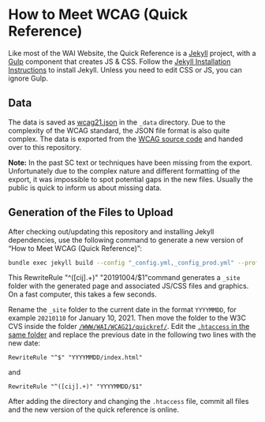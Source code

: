 # How to Meet WCAG (Quick Reference)

Like most of the WAI Website, the Quick Reference is a [Jekyll][0001] project, with a [Gulp][0002] component that creates JS & CSS. Follow the [Jekyll Installation Instructions][0003] to install Jekyll. Unless you need to edit CSS or JS, you can ignore Gulp.

## Data

The data is saved as [wcag21.json](https://github.com/w3c/wai-wcag-quickref/blob/gh-pages/_data/wcag21.json) in the `_data` directory. Due to the complexity of the WCAG standard, the JSON file format is also quite complex. The data is exported from the [WCAG source code](https://github.com/w3c/wcag) and handed over to this repository.

**Note:** In the past SC text or techniques have been missing from the export. Unfortunately due to the complex nature and different formatting of the export, it was impossible to spot potential gaps in the new files. Usually the public is quick to inform us about missing data.

## Generation of the Files to Upload

After checking out/updating this repository and installing Jekyll dependencies, use the following command to generate a new version of “How to Meet WCAG (Quick Reference)”:

```bash
bundle exec jekyll build --config "_config.yml,_config_prod.yml" --profile
```

This RewriteRule "^([cij].+)" "20191004/$1"command generates a `_site` folder with the generated page and associated JS/CSS files and graphics. On a fast computer, this takes a few seconds.

Rename the `_site` folder to the current date in the format `YYYYMMDD`, for example `20210110` for January 10, 2021. Then move the folder to the W3C CVS inside the folder [`/WWW/WAI/WCAG21/quickref/`](https://cvs.w3.org/Team/WWW/WAI/WCAG21/quickref/). Edit the [`.htaccess` in the same folder](https://cvs.w3.org/Team/WWW/WAI/WCAG21/quickref/.htaccess) and replace the previous date in the following two lines with the new date:

```text
RewriteRule "^$" "YYYYMMDD/index.html"
```
and
```text
RewriteRule "^([cij].+)" "YYYYMMDD/$1"
```

After adding the directory and changing the `.htaccess` file, commit all files and the new version of the quick reference is online.

[0001]: https://jekyllrb.com/
[0002]: https://gulpjs.com/
[0003]: https://jekyllrb.com/docs/installation/


<!-- Report:
(2:55:14): [Jekyll]() => https://jekyllrb.com/
(2:86:12): [Gulp](!g gulpjs) => https://gulpjs.com/
(2:143:40): [Jekyll Installation Instructions]() => https://jekyllrb.com/docs/installation/
(): Processed: 7 links, 1 errors.
-->
